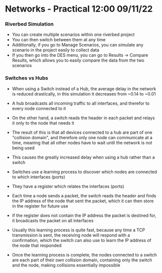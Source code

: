 # Networks - Practical 12:00 09/11/22

### Riverbed Simulation

- You can create multiple scenarios within one riverbed project
- You can then switch between them at any time
- Additionally, if you go to Manage Scenarios, you can simulate any scenario in the project easily to collect data
- If you then go into the DES menu, you can go to Results -> Compare Results, which allows you to easily compare the data from the two scenarios

### Switches vs Hubs
  
- When using a Switch instead of a Hub, the average delay in the network is reduced drastically, in this simulation it decreases from ~0.14 to ~0.01
 - A hub broadcasts all incoming traffic to all interfaces, and therefor to every node connected to it
 - On the other hand, a switch reads the header in each packet and relays it only to the node that needs it
 - The result of this is that all devices connected to a hub are part of one "collision domain", and therefore only one node can communicate at a time, meaning that all other nodes have to wait until the network is not being used
 - This causes the greatly increased delay when using a hub rather than a switch
  
- Switches use a learning process to discover which nodes are connected to which interfaces (ports)
 - They have a register which relates the interfaces (ports)
 - Each time a node sends a packet, the switch reads the header and finds the IP address of the node that sent the packet, which it can then store in the register for future use
 - If the register does not contain the IP address the packet is destined for, it broadcasts the packet on all interfaces
 - Usually this learning process is quite fast, because any time a TCP transmission is sent, the receiving node will respond with a confirmation, which the switch can also use to learn the IP address of the node that responded
 - Once the learning process is complete, the nodes connected to a switch are each part of their own collision domain, containing only the switch and the node, making collisions essentially impossible